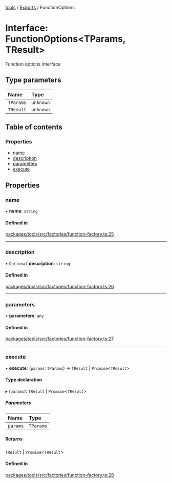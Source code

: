 <!-- 
 ⚠️  AUTO-GENERATED FILE - DO NOT EDIT MANUALLY
 This file is automatically generated by scripts/docs-generator.js
 To make changes, edit the source TypeScript files or update the generator script
-->

[tools](../../) / [Exports](../modules) / FunctionOptions

# Interface: FunctionOptions\<TParams, TResult\>

Function options interface

## Type parameters

| Name | Type |
| :------ | :------ |
| `TParams` | `unknown` |
| `TResult` | `unknown` |

## Table of contents

### Properties

- [name](FunctionOptions#name)
- [description](FunctionOptions#description)
- [parameters](FunctionOptions#parameters)
- [execute](FunctionOptions#execute)

## Properties

### name

• **name**: `string`

#### Defined in

[packages/tools/src/factories/function-factory.ts:25](https://github.com/woojubb/robota/blob/20907a104a80ba36ef4504cf3243ea2b32ee43cd/packages/tools/src/factories/function-factory.ts#L25)

___

### description

• `Optional` **description**: `string`

#### Defined in

[packages/tools/src/factories/function-factory.ts:26](https://github.com/woojubb/robota/blob/20907a104a80ba36ef4504cf3243ea2b32ee43cd/packages/tools/src/factories/function-factory.ts#L26)

___

### parameters

• **parameters**: `any`

#### Defined in

[packages/tools/src/factories/function-factory.ts:27](https://github.com/woojubb/robota/blob/20907a104a80ba36ef4504cf3243ea2b32ee43cd/packages/tools/src/factories/function-factory.ts#L27)

___

### execute

• **execute**: (`params`: `TParams`) => `TResult` \| `Promise`\<`TResult`\>

#### Type declaration

▸ (`params`): `TResult` \| `Promise`\<`TResult`\>

##### Parameters

| Name | Type |
| :------ | :------ |
| `params` | `TParams` |

##### Returns

`TResult` \| `Promise`\<`TResult`\>

#### Defined in

[packages/tools/src/factories/function-factory.ts:28](https://github.com/woojubb/robota/blob/20907a104a80ba36ef4504cf3243ea2b32ee43cd/packages/tools/src/factories/function-factory.ts#L28)
